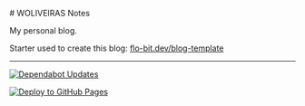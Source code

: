 # WOLIVEIRAS Notes

My personal blog.

Starter used to create this blog: [flo-bit.dev/blog-template](https://flo-bit.dev/blog-template/)

---

[![Dependabot Updates](https://github.com/woliveiras/woliveiras.github.io/actions/workflows/dependabot/dependabot-updates/badge.svg)](https://github.com/woliveiras/woliveiras.github.io/actions/workflows/dependabot/dependabot-updates)

[![Deploy to GitHub Pages](https://github.com/woliveiras/woliveiras.github.io/actions/workflows/deploy.yml/badge.svg)](https://github.com/woliveiras/woliveiras.github.io/actions/workflows/deploy.yml)
